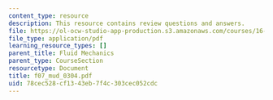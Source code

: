 ```yaml
---
content_type: resource
description: This resource contains review questions and answers.
file: https://ol-ocw-studio-app-production.s3.amazonaws.com/courses/16-01-unified-engineering-i-ii-iii-iv-fall-2005-spring-2006/78cec528cf1343eb7f4c303cec052cdc_f07_mud_0304.pdf
file_type: application/pdf
learning_resource_types: []
parent_title: Fluid Mechanics
parent_type: CourseSection
resourcetype: Document
title: f07_mud_0304.pdf
uid: 78cec528-cf13-43eb-7f4c-303cec052cdc
---
```

